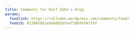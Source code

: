 ```yaml
---
title: Comments for Ralf Zahn's blog
params:
  feedlink: https://ralfzahn.wordpress.com/comments/feed/
  feedid: 81398f801e9a0d03dfee7100f434737d
---
```

